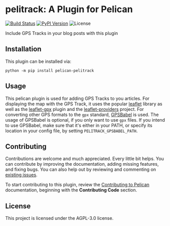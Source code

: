 pelitrack: A Plugin for Pelican
====================================================

[![Build Status](https://img.shields.io/github/workflow/status/pelican-plugins/pelitrack/build)](https://github.com/pelican-plugins/pelitrack/actions)
[![PyPI Version](https://img.shields.io/pypi/v/pelican-pelitrack)](https://pypi.org/project/pelican-pelitrack/)
![License](https://img.shields.io/pypi/l/pelican-pelitrack?color=blue)

Include GPS Tracks in your blog posts with this plugin

Installation
------------

This plugin can be installed via:

    python -m pip install pelican-pelitrack

Usage
-----

This pelican plugin is used for adding GPS Tracks to you articles. For displaying the map with the GPS Track,
it uses the popular [leaflet][] library as well as the [leaflet-gpx][] plugin and the [leaflet-providers][] project. For converting other GPS formats to the `gpx` standard, [GPSBabel][]
is used. The usage of GPSBabel is optional, if you only want to use `gpx` files. If you intend to use GPSBabel, make sure that it's either in your PATH, or specify its location in your config file, by
setting `PELITRACK_GPSBABEL_PATH`.

[leaflet-gpx]: https://github.com/mpetazzoni/leaflet-gpx
[leaflet]: https://leafletjs.com/
[leaflet-providers]: https://github.com/leaflet-extras/leaflet-providers
[GPSBabel]: https://www.gpsbabel.org/index.html

Contributing
------------

Contributions are welcome and much appreciated. Every little bit helps. You can contribute by improving the documentation, adding missing features, and fixing bugs. You can also help out by reviewing and commenting on [existing issues][].

To start contributing to this plugin, review the [Contributing to Pelican][] documentation, beginning with the **Contributing Code** section.

[existing issues]: https://github.com/pelican-plugins/pelitrack/issues
[Contributing to Pelican]: https://docs.getpelican.com/en/latest/contribute.html

License
-------

This project is licensed under the AGPL-3.0 license.
